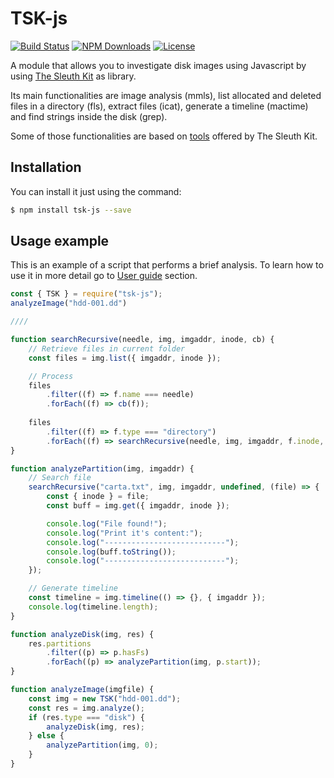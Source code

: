 TSK-js
=======================
[![Build Status](https://travis-ci.org/Img-Spy/tsk-js.svg?branch=master)](https://travis-ci.org/Img-Spy/tsk-js)
[![NPM Downloads](https://img.shields.io/npm/dt/tsk-js.svg)](https://www.npmjs.com/package/tsk-js)
[![License](https://img.shields.io/github/license/Img-Spy/tsk-js.svg)](https://github.com/Img-Spy/tsk-js/blob/master/LICENSE)

A module that allows you to investigate disk images using Javascript by using
[The Sleuth Kit](https://www.sleuthkit.org/sleuthkit/)
as library.

Its main functionalities are image analysis (mmls), list allocated and deleted
files in a directory (fls), extract files (icat), generate a timeline (mactime)
and find strings inside the disk (grep).

Some of those functionalities are based on
[tools](https://wiki.sleuthkit.org/index.php?title=TSK_Tool_Overview)
offered by The Sleuth Kit.

## Installation

You can install it just using the command:

```bash
$ npm install tsk-js --save
```

## Usage example

This is an example of a script that performs a brief analysis. To learn how to 
use it in more detail go to [User guide](./static/guide.md) section.

[//]: # (TODO: Provide the image to execute this example)

```javascript
const { TSK } = require("tsk-js");
analyzeImage("hdd-001.dd")

////

function searchRecursive(needle, img, imgaddr, inode, cb) {
    // Retrieve files in current folder
    const files = img.list({ imgaddr, inode });

    // Process 
    files
        .filter((f) => f.name === needle)
        .forEach((f) => cb(f));
 
    files
        .filter((f) => f.type === "directory")
        .forEach((f) => searchRecursive(needle, img, imgaddr, f.inode, cb));
}

function analyzePartition(img, imgaddr) {
    // Search file
    searchRecursive("carta.txt", img, imgaddr, undefined, (file) => {
        const { inode } = file;
        const buff = img.get({ imgaddr, inode });

        console.log("File found!");
        console.log("Print it's content:");
        console.log("---------------------------");
        console.log(buff.toString());
        console.log("---------------------------");
    });

    // Generate timeline
    const timeline = img.timeline(() => {}, { imgaddr });
    console.log(timeline.length);
}

function analyzeDisk(img, res) {
    res.partitions
        .filter((p) => p.hasFs)
        .forEach((p) => analyzePartition(img, p.start));
}

function analyzeImage(imgfile) {
    const img = new TSK("hdd-001.dd");
    const res = img.analyze();
    if (res.type === "disk") {
        analyzeDisk(img, res);
    } else {
        analyzePartition(img, 0);
    }
}
```
